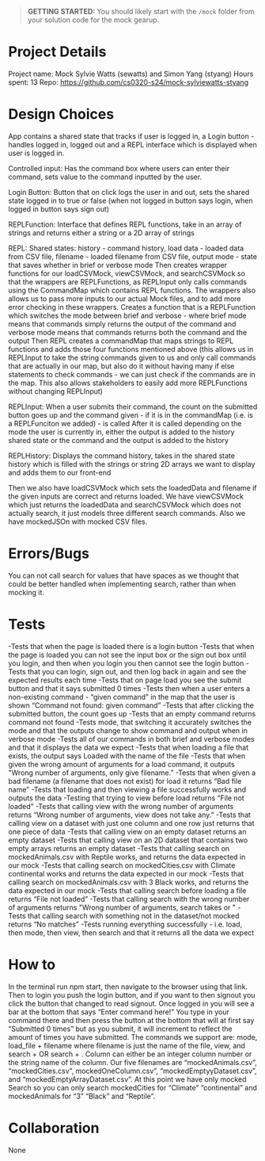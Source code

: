 > **GETTING STARTED:** You should likely start with the `/mock` folder from your solution code for the mock gearup.

# Project Details

Project name: Mock
Sylvie Watts (sewatts) and Simon Yang (styang)
Hours spent: 13
Repo: https://github.com/cs0320-s24/mock-sylviewatts-styang

# Design Choices

App contains a shared state that tracks if user is logged in, a Login button - handles logged in, logged out
and a REPL interface which is displayed when user is logged in.

Controlled input:
Has the command box where users can enter their command, sets value to the command inputted by the user.

Login Button:
Button that on click logs the user in and out, sets the shared state logged in to true or false (when not logged in button says login, when logged in button says sign out)

REPLFunction:
Interface that defines REPL functions, take in an array of strings and returns either a string or a 2D array of strings

REPL:
Shared states: history - command history, load data - loaded data from CSV file, filename - loaded filename from CSV file, output mode - state that saves whether in brief or verbose mode
Then creates wrapper functions for our loadCSVMock, viewCSVMock, and searchCSVMock so that the wrappers are REPLFunctions, as REPLInput only calls commands using the CommandMap which contains REPL functions. The wrappers also allows us to pass more inputs to our actual Mock files, and to add more error checking in these wrappers.
Creates a function that is a REPLFunction which switches the mode between brief and verbose - where brief mode means that commands simply returns the output of the command and verbose mode means that commands returns both the command and the output
Then REPL creates a commandMap that maps strings to REPL functions and adds those four functions mentioned above (this allows us in REPLInput to take the string commands given to us and only call commands that are actually in our map, but also do it without having many if else statements to check commands - we can just check if the commands are in the map. This also allows stakeholders to easily add more REPLFunctions without changing REPLInput)

REPLInput:
When a user submits their command, the count on the submitted button goes up and the command given - if it is in the commandMap (i.e. is a REPLFunciton we added) - is called
After it is called depending on the mode the user is currently in, either the output is added to the history shared state or the command and the output is added to the history

REPLHistory:
Displays the command history, takes in the shared state history which is filled with the strings or string 2D arrays we want to display and adds them to our front-end

Then we also have loadCSVMock which sets the loadedData and filename if the given inputs are correct and returns loaded. We have viewCSVMock which just returns the loadedData and searchCSVMock which does not actually search, it just models three different search commands. Also we have mockedJSOn with mocked CSV files.

# Errors/Bugs

You can not call search for values that have spaces as we thought that could be better handled when implementing search, rather than when mocking it.

# Tests

-Tests that when the page is loaded there is a login button
-Tests that when the page is loaded you can not see the input box or the sign out box until you login, and then when you login you then cannot see the login button
-Tests that you can login, sign out, and then log back in again and see the expected results each time
-Tests that on page load you see the submit button and that it says submitted 0 times
-Tests then when a user enters a non-existing command - “given command” in the map that the user is shown “Command not found: given command”
-Tests that after clicking the submitted button, the count goes up
-Tests that an empty command returns command not found
-Tests mode, that switching it accurately switches the mode and that the outputs change to show command and output when in verbose mode
-Tests all of our commands in both brief and verbose modes and that it displays the data we expect
-Tests that when loading a file that exists, the output says Loaded with the name of the file
-Tests that when given the wrong amount of arguments for a load command, it outputs "Wrong number of arguments, only give filename.”
-Tests that when given a bad filename (a filename that does not exist) for load it returns “Bad file name”
-Tests that loading and then viewing a file successfully works and outputs the data
-Testing that trying to view before load returns “File not loaded”
-Tests that calling view with the wrong number of arguments returns “Wrong number of arguments, view does not take any.”
-Tests that calling view on a dataset with just one column and one row just returns that one piece of data
-Tests that calling view on an empty dataset returns an empty dataset
-Tests that calling view on an 2D dataset that contains two empty arrays returns an empty dataset
-Tests that calling search on mockedAnimals.csv with Reptile works, and returns the data expected in our mock
-Tests that calling search on mockedCities.csv with Climate continental works and returns the data expected in our mock
-Tests that calling search on mockedAnimals.csv with 3 Black works, and returns the data expected in our mock
-Tests that calling search before loading a file returns “File not loaded”
-Tests that calling search with the wrong number of arguments returns "Wrong number of arguments, search takes <column><value> or <value>"
-Tests that calling search with something not in the dataset/not mocked returns “No matches”
-Tests running everything successfully - i.e. load, then mode, then view, then search and that it returns all the data we expect

# How to

In the terminal run npm start, then navigate to the browser using that link. Then to login you push the login button, and if you want to then signout you click the button that changed to read signout. Once logged in you will see a bar at the bottom that says “Enter command here!” You type in your command there and then press the button at the bottom that will at first say “Submitted 0 times” but as you submit, it will increment to reflect the amount of times you have submitted. The commands we support are: mode, load_file + filename where filename is just the name of the file, view, and search + <column><value> OR search + <value>. Column can either be an integer column number or the string name of the column. Our five filenames are “mockedAnimals.csv”, “mockedCities.csv”, mockedOneColumn.csv”, “mockedEmptyyDataset.csv”, and “mockedEmptyArrayDataset.csv”. At this point we have only mocked Search so you can only search mockedCities for “Climate” “continental” and mockedAnimals for “3” “Black” and “Reptile”.

# Collaboration

None
